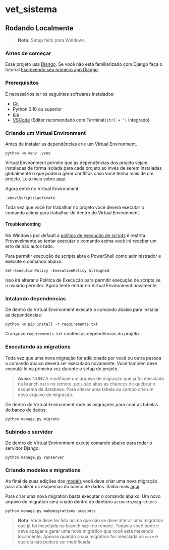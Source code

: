 # vet_sistema

## Rodando Localmente

> **Nota:** Setup feito para Windows.


### Antes de começar

Esse projeto usa [Django](https://www.djangoproject.com/). Se você não está familiarizado com Django
faça o tutorial [Escrevendo seu primeiro app Django](https://docs.djangoproject.com/pt-br/5.1/intro/tutorial01/).

### Prerequisitos

É necessários ter os seguintes softwares instalados:

- [Git](https://git-scm.com/downloads)
- Python 3.10 ou superior
- [pip](https://pip.pypa.io/en/stable/getting-started/)
- [VSCode](https://code.visualstudio.com/) (Editor recomendado com Terminal`(Ctrl + ')` integrado)


### Criando um Virtual Environment
Antes de instalar as dependências crie um Virtual Environment.

```shell
python -m venv .venv
```

Virtual Environment permite que as dependências dos projeto sejam instaladas de forma isolada para cada projeto ao invés de serem
instaladas globalmente o que poderia gerar conflitos caso você tenha mais de um projeto. Leia mais sobre [aqui](https://docs.python.org/3/library/venv.html).

Agora entre no Virtual Environment:

```shell
.venv\Scripts\activate
```

Toda vez que você for trabalhar no projeto você deverá executar o comando acima para trabalhar de dentro do Virtual Environment.

#### Troubleshooting

No Windows por default a [política de execução de scripts](https://learn.microsoft.com/pt-br/powershell/module/microsoft.powershell.core/about/about_execution_policies?view=powershell-7.4) é restrita. Provavelmente ao tentar executar o comando acima você irá receber um erro de não autorizado.

Para permitir execução de scripts abra o PowerShell como administrador e execute o comando abaixo:

```shell
Set-ExecutionPolicy -ExecutionPolicy AllSigned
```

Isso irá alterar a Política de Execução para permitir execução de scripts se o usuário permiter. Agora tente entrar no Virtual Environment novamente.

### Intalando dependencias
De dentro do Virtual Environment execute o comando abaixo para instalar as dependências:

```shell
python -m pip install -r requirements.txt
```


O arquivo `requirements.txt` contêm as dependências do projeto.

### Executando as migrations
Toda vez que uma nova migração for adicionada por você ou outra pessoa o comando abaixo deverá ser executado novamente.
Você também deve executá-lo na primeira vez durante o setup do projeto.

> **Aviso**: NUNCA modifique um arquivo de migração que já foi mesclado na branch `main` no remote, pois
são altas as chances de quebrar o esquema da database. Para alterar uma tabela ou campo crie um novo arquivo de migração.

De dentro do Virtual Environment rode as migrações para criar as tabelas do banco de dados:

```shell
python manage.py migrate
```

### Subindo o servidor
De dentro do Virtual Environment excute comando abaixo para rodar o servidor Django:

```shell
python manage.py runserver
```

### Criando modelos e migrations
Ao final de suas edições dos [models](accounts/models.py) você deve criar uma nova migração para atualizar os esquemas do banco de dados.
Saiba mais [aqui](https://docs.djangoproject.com/pt-br/5.1/intro/tutorial02/#creating-models).

Para criar uma nova migration basta executar o comando abaixo. Um novo arquivo de migration será criado dentro do diretório
`accounts/migrations`

```shell
python manage.py makemigrations accounts
```

> **Nota**: Você deve ter lido acima que não se deve alterar uma migration que já foi mesclada na branch `main` no remote.
Todavia você pode e deve apagar e gerar uma nova migration que você está mexendo localmente. Apenas quando a sua migration
for mesclada na `main` é que ela não poderá ser modificada.